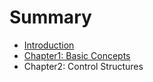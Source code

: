 # Summary

* [Introduction](README.md)
* [Chapter1: Basic Concepts](Chapter_One.md)
* Chapter2: Control Structures


